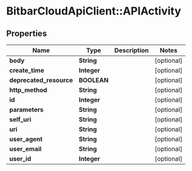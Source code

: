 # BitbarCloudApiClient::APIActivity

## Properties
Name | Type | Description | Notes
------------ | ------------- | ------------- | -------------
**body** | **String** |  | [optional] 
**create_time** | **Integer** |  | [optional] 
**deprecated_resource** | **BOOLEAN** |  | [optional] 
**http_method** | **String** |  | [optional] 
**id** | **Integer** |  | [optional] 
**parameters** | **String** |  | [optional] 
**self_uri** | **String** |  | [optional] 
**uri** | **String** |  | [optional] 
**user_agent** | **String** |  | [optional] 
**user_email** | **String** |  | [optional] 
**user_id** | **Integer** |  | [optional] 


